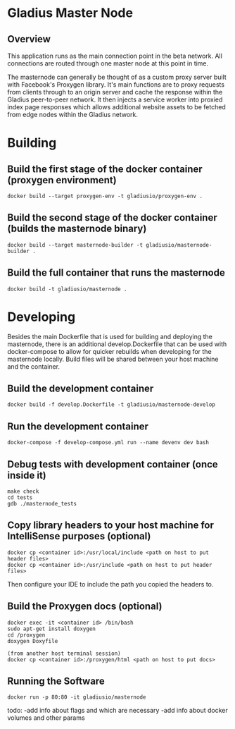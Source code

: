 # Gladius Master Node

## Overview
This application runs as the main connection point in the beta network. All
connections are routed through one master node at this point in time.

The masternode can generally be thought of as a custom proxy server built with Facebook's Proxygen library. It's main functions are to proxy requests from clients through to an origin server and cache the response within the Gladius peer-to-peer network. It then injects a service worker into proxied index page responses which allows additional website assets to be fetched from edge nodes within the Gladius network.


# Building

## Build the first stage of the docker container (proxygen environment)
```shell
docker build --target proxygen-env -t gladiusio/proxygen-env .
```

## Build the second stage of the docker container (builds the masternode binary)
```shell
docker build --target masternode-builder -t gladiusio/masternode-builder .
```

## Build the full container that runs the masternode
```shell
docker build -t gladiusio/masternode .
```

# Developing

Besides the main Dockerfile that is used for building and deploying the masternode, there is an additional develop.Dockerfile that can be used with docker-compose to allow for quicker rebuilds when developing for the masternode locally. Build files will be shared between your host machine and the container.

## Build the development container
```shell
docker build -f develop.Dockerfile -t gladiusio/masternode-develop
```

## Run the development container
```shell
docker-compose -f develop-compose.yml run --name devenv dev bash
```

## Debug tests with development container (once inside it)
```shell
make check
cd tests
gdb ./masternode_tests
```

## Copy library headers to your host machine for IntelliSense purposes (optional)
```shell
docker cp <container id>:/usr/local/include <path on host to put header files>
docker cp <container id>:/usr/include <path on host to put header files>
```
Then configure your IDE to include the path you copied the headers to.

## Build the Proxygen docs (optional)
```shell
docker exec -it <container id> /bin/bash
sudo apt-get install doxygen
cd /proxygen
doxygen Doxyfile

(from another host terminal session)
docker cp <container id>:/proxygen/html <path on host to put docs>
```

## Running the Software
```shell
docker run -p 80:80 -it gladiusio/masternode
```

todo: 
-add info about flags and which are necessary
-add info about docker volumes and other params
